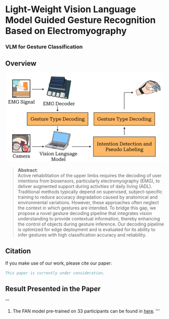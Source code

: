 # Light-Weight Vision Language Model Guided Gesture Recognition Based on Electromyography

### VLM for Gesture Classification

## Overview

<p align="center">
    <img src="images/1.png" style="max-width:500px">
</p>


>**Abstract**: <br>
> Active rehabilitation of the upper limbs requires the decoding of user intentions from biosensors, particularly electromyography (EMG), to deliver augmented support during activities of daily living (ADL). Traditional methods typically depend on supervised, subject-specific training to reduce accuracy degradation caused by anatomical and environmental variations. However, these approaches often neglect the context in which gestures are intended. To bridge this gap, we propose a novel gesture decoding pipeline that integrates vision understanding to provide contextual information, thereby enhancing the control of objects during gesture inference. Our decoding pipeline is optimized for edge deployment and is evaluated for its ability to infer gestures with high classification accuracy and reliability.

## Citation
If you make use of our work, please cite our paper:


```bibtex
This paper is currently under consideration. 
```


## Result Presented in the Paper

'''
1. The FAN model pre-trained on 33 participants can be found in [here]([https://docs.conda.io/projects/conda/en/latest/user-guide/install/linux.html](https://github.com/deremustapha/VLM-EMG4Gesture/tree/master/code_result)).
'''

